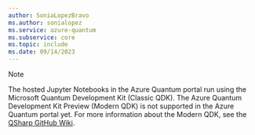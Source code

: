 ```yaml
---
author: SoniaLopezBravo
ms.author: sonialopez
ms.service: azure-quantum
ms.subservice: core
ms.topic: include
ms.date: 09/14/2023
---
```


> [!NOTE]
> The hosted Jupyter Notebooks in the Azure Quantum portal run using the Microsoft Quantum Development Kit (Classic QDK). The Azure Quantum Development Kit Preview (Modern QDK) is not supported in the Azure Quantum portal yet. For more information about the Modern QDK, see the [QSharp GitHub Wiki](https://github.com/microsoft/qsharp/wiki/Installation).